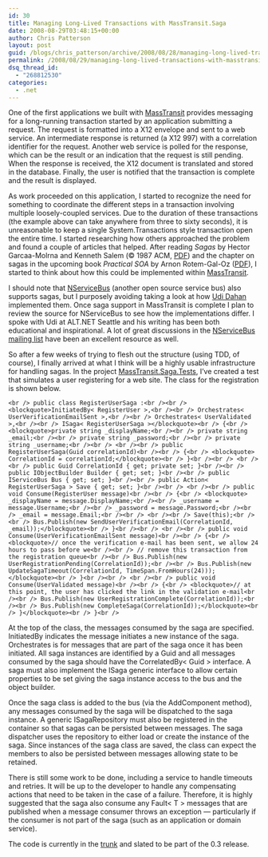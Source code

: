 ```yaml
---
id: 30
title: Managing Long-Lived Transactions with MassTransit.Saga
date: 2008-08-29T03:48:15+00:00
author: Chris Patterson
layout: post
guid: /blogs/chris_patterson/archive/2008/08/28/managing-long-lived-transactions-with-masstransit-saga.aspx
permalink: /2008/08/29/managing-long-lived-transactions-with-masstransit-saga/
dsq_thread_id:
  - "268812530"
categories:
  - .net
---
```

One of the first applications we built with [MassTransit](http://code.google.com/p/masstransit/) provides messaging for a long-running transaction started by an application submitting a request. The request is formatted into a X12 envelope and sent to a web service. An intermediate response is returned (a X12 997) with a correlation identifier for the request. Another web service is polled for the response, which can be the result or an indication that the request is still pending. When the response is received, the X12 document is translated and stored in the database. Finally, the user is notified that the transaction is complete and the result is displayed. 

As work proceeded on this application, I started to recognize the need for something to coordinate the different steps in a transaction involving multiple loosely-coupled services. Due to the duration of these transactions (the example above can take anywhere from three to sixty seconds), it is unreasonable to keep a single System.Transactions style transaction open the entire time. I started researching how others approached the problem and found a couple of articles that helped. After reading _Sagas_ by Hector Garcaa-Molrna and Kenneth Salem (&copy; 1987 ACM, [PDF](http://www.cs.cornell.edu/andru/cs711/2002fa/reading/sagas.pdf)) and the chapter on sagas in the upcoming book _Practical SOA_ by Arnon Rotem-Gal-Oz ([PDF](http://www.rgoarchitects.com/Files/SOAPatterns/Saga.pdf)), I started to think about how this could be implemented within [MassTransit](http://code.google.com/p/masstransit/). 

I should note that [NServiceBus](http://www.nservicebus.com/) (another open source service bus) also supports sagas, but I purposely avoiding taking a look at how [Udi Dahan](http://www.udidahan.com/) implemented them. Once saga support in MassTransit is complete I plan to review the source for NServiceBus to see how the implementations differ. I spoke with Udi at ALT.NET Seattle and his writing has been both educational and inspirational. A lot of great discussions in the [NServiceBus mailing list](http://tech.groups.yahoo.com/group/nservicebus/) have been an excellent resource as well. 

So after a few weeks of trying to flesh out the structure (using TDD, of course), I finally arrived at what I think will be a highly usable infrastructure for handling sagas. In the project [MassTransit.Saga.Tests](http://code.google.com/p/masstransit/source/browse/#svn/trunk/MassTransit.Saga.Tests), I&#8217;ve created a test that simulates a user registering for a web site. The class for the registration is shown below. 

`<br />
public class RegisterUserSaga :<br /><br />
	<blockquote>InitiatedBy< RegisterUser >,<br /><br />
	Orchestrates< UserVerificationEmailSent >,<br /><br />
	Orchestrates< UserValidated >,<br /><br />
	ISaga< RegisterUserSaga ></blockquote><br />
{<br />
	<blockquote>private string _displayName;<br /><br />
	private string _email;<br /><br />
	private string _password;<br /><br />
	private string _username;<br /><br />
<br /><br />
	public RegisterUserSaga(Guid correlationId)<br /><br />
	{<br />
	<blockquote>	CorrelationId = correlationId;</blockquote><br />
	}<br /><br />
<br /><br />
	public Guid CorrelationId { get; private set; }<br /><br />
	public IObjectBuilder Builder { get; set; }<br /><br />
	public IServiceBus Bus { get; set; }<br /><br />
	public Action< RegisterUserSaga > Save { get; set; }<br /><br />
<br /><br />
	public void Consume(RegisterUser message)<br /><br />
	{<br />
	<blockquote>	_displayName = message.DisplayName;<br /><br />
		_username = message.Username;<br /><br />
		_password = message.Password;<br /><br />
		_email = message.Email;<br /><br />
<br /><br />
		Save(this);<br /><br />
		Bus.Publish(new SendUserVerificationEmail(CorrelationId, _email));</blockquote><br />
	}<br /><br />
<br /><br />
	public void Consume(UserVerificationEmailSent message)<br /><br />
	{<br />
		<blockquote>// once the verification e-mail has been sent, we allow 24 hours to pass before we<br /><br />
		// remove this transaction from the registration queue<br /><br />
		Bus.Publish(new UserRegistrationPending(CorrelationId));<br /><br />
		Bus.Publish(new UpdateSagaTimeout(CorrelationId, TimeSpan.FromHours(24)));</blockquote><br />
	}<br /><br />
<br /><br />
	public void Consume(UserValidated message)<br /><br />
	{<br />
		<blockquote>// at this point, the user has clicked the link in the validation e-mail<br /><br />
		Bus.Publish(new UserRegistrationComplete(CorrelationId));<br /><br />
		Bus.Publish(new CompleteSaga(CorrelationId));</blockquote><br />
	}</blockquote><br />
}<br />
` 

At the top of the class, the messages consumed by the saga are specified. InitiatedBy indicates the message initiates a new instance of the saga. Orchestrates is for messages that are part of the saga once it has been initiated. All saga instances are identified by a Guid and all messages consumed by the saga should have the CorrelatedBy< Guid > interface. A saga must also implement the ISaga generic interface to allow certain properties to be set giving the saga instance access to the bus and the object builder. 

Once the saga class is added to the bus (via the AddComponent method), any messages consumed by the saga will be dispatched to the saga instance. A generic ISagaRepository must also be registered in the container so that sagas can be persisted between messages. The saga dispatcher uses the repository to either load or create the instance of the saga. Since instances of the saga class are saved, the class can expect the members to also be persisted between messages allowing state to be retained. 

There is still some work to be done, including a service to handle timeouts and retries. It will be up to the developer to handle any compensating actions that need to be taken in the case of a failure. Therefore, it is highly suggested that the saga also consume any Fault< T > messages that are published when a message consumer throws an exception &#8212; particularly if the consumer is not part of the saga (such as an application or domain service). 

The code is currently in the [trunk](http://code.google.com/p/masstransit/source/browse/) and slated to be part of the 0.3 release.